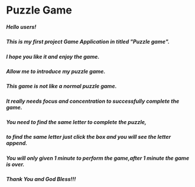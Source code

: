 # Puzzle Game
##### Hello users! 
##### This is my first project Game Application in titled "Puzzle game". 
##### I hope you like it and enjoy the game.
##### Allow me to introduce my puzzle game.
##### This game is not like a normal puzzle game. 
##### It really needs focus and concentration to successfully complete the game.
##### You need to find the same letter to complete the puzzle,
##### to find the same letter just click the box and you will see the letter append.
##### You will only given 1 minute to perform the game,after 1 minute the game is over.
##### Thank You and God Bless!!!
